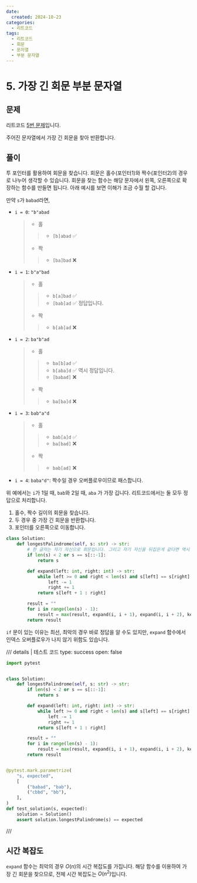 ```yaml
---
date:
  created: 2024-10-23
categories:
  - 리트코드
tags:
  - 리트코드
  - 회문
  - 문자열
  - 부분 문자열
---
```


# 5. 가장 긴 회문 부분 문자열

## 문제

리트코드 [5번 문제](https://leetcode.com/problems/longest-palindromic-substring/)입니다.

주어진 문자열에서 가장 긴 회문을 찾아 반환합니다.

<!-- more -->

## 풀이

투 포인터를 활용하여 회문을 찾습니다. 회문은 홀수(포인터1)와 짝수(포인터2)의 경우로 나누어 생각할 수 있습니다.
회문을 찾는 함수는 해당 문자에서 왼쪽, 오른쪽으로 확장하는 함수를 만들면 됩니다. 아래 예시를 보면 이해가 조금 수월 할 겁니다.

만약 `s`가 `babad`라면,

* `i = 0`: `"b"abad`
  > * 홀
  >> * `[b]abad` ✅ 
  > * 짝
  >> * `[ba]bad` ❌
* `i = 1`: `b"a"bad`
  > * 홀
  >> * `b[a]bad` ✅
  >> * `[bab]ad` ✅ 정답입니다.
  > * 짝
  >> * `b[ab]ad` ❌
* `i = 2`: `ba"b"ad`
  > * 홀
  >> * `ba[b]ad` ✅
  >> * `b[aba]d` ✅ 역시 정답입니다.
  >> * `[babad]` ❌
  > * 짝
  >> * `ba[ba]d` ❌
* `i = 3`: `bab"a"d`
  > * 홀
  >> * `bab[a]d` ✅
  >> * `ba[bad]` ❌
  > * 짝
  >> * `bab[ad]` ❌
* `i = 4`: `baba"d"`: 짝수일 경우 오버플로우이므로 패스합니다.

위 예에서는 `i`가 1일 때, `bab`와 2일 때, `aba` 가 가장 깁니다. 리트코드에서는 둘 모두 정답으로 처리합니다.

1. 홀수, 짝수 길이의 회문을 찾습니다.
2. 두 경우 중 가장 긴 회문을 반환합니다.
3. 포인터를 오른쪽으로 이동합니다.


```python
class Solution:
    def longestPalindrome(self, s: str) -> str:
        # 한 글자는 자기 자신으로 회문입니다. 그리고 자기 자신을 뒤집은게 같다면 역시 회문입니다.
        if len(s) < 2 or s == s[::-1]:
            return s

        def expand(left: int, right: int) -> str:
            while left >= 0 and right < len(s) and s[left] == s[right]:
                left -= 1
                right += 1
            return s[left + 1 : right]

        result = ""
        for i in range(len(s) - 1):
            result = max(result, expand(i, i + 1), expand(i, i + 2), key=len)
        return result
```

`if` 문이 있는 이유는 최선, 최악의 경우 바로 정답을 알 수도 있지만, `expand` 함수에서 인덱스 오버플로우가 나지 않기 위함도 있습니다.

/// details | 테스트 코드
    type: success
    open: false
```python {linenums=1 hl_lines="4-18"}
import pytest


class Solution:
    def longestPalindrome(self, s: str) -> str:
        if len(s) < 2 or s == s[::-1]:
            return s

        def expand(left: int, right: int) -> str:
            while left >= 0 and right < len(s) and s[left] == s[right]:
                left -= 1
                right += 1
            return s[left + 1 : right]

        result = ""
        for i in range(len(s) - 1):
            result = max(result, expand(i, i + 1), expand(i, i + 2), key=len)
        return result


@pytest.mark.parametrize(
    "s, expected",
    [
        ("babad", "bab"),
        ("cbbd", "bb"),
    ],
)
def test_solution(s, expected):
    solution = Solution()
    assert solution.longestPalindrome(s) == expected
```
///

## 시간 복잡도

`expand` 함수는 최악의 경우 $O(n)$의 시간 복잡도를 가집니다.
해당 함수를 이용하여 가장 긴 회문을 찾으므로, 전체 시간 복잡도는 $O(n^2)$입니다.

